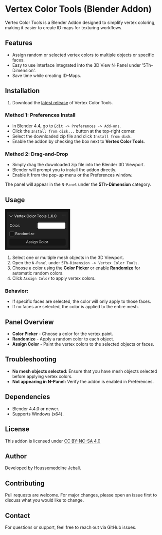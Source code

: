 # Vertex Color Tools (Blender Addon)

Vertex Color Tools is a Blender Addon designed to simplify vertex coloring, making it easier to create ID maps for texturing workflows.

## Features

* Assign random or selected vertex colors to multiple objects or specific faces.
* Easy to use interface integrated into the 3D View N-Panel under '5Th-Dimension'.
* Save time while creating ID-Maps.

## Installation

1. Download the [latest release](https://github.com/HoussemEJ/Vertex-Color-Tools/releases/latest) of Vertex Color Tools.

### Method 1: Preferences Install

* In Blender 4.4, go to `Edit -> Preferences -> Add-ons`.
* Click the `Install from disk...` button at the top-right corner.
* Select the downloaded zip file and click `Install from disk`.
* Enable the addon by checking the box next to **Vertex Color Tools**.

### Method 2: Drag-and-Drop

* Simply drag the downloaded zip file into the Blender 3D Viewport.
* Blender will prompt you to install the addon directly.
* Enable it from the pop-up menu or the Preferences window.

The panel will appear in the `N-Panel` under the **5Th-Dimension** category.

## Usage

![Interface Overview](./assets/interface.png)

1. Select one or multiple mesh objects in the 3D Viewport.
2. Open the `N-Panel` under `5Th-Dimension -> Vertex Color Tools`.
3. Choose a color using the **Color Picker** or enable **Randomize** for automatic random colors.
4. Click `Assign Color` to apply vertex colors.

### Behavior:

* If specific faces are selected, the color will only apply to those faces.
* If no faces are selected, the color is applied to the entire mesh.

## Panel Overview

* **Color Picker** - Choose a color for the vertex paint.
* **Randomize** - Apply a random color to each object.
* **Assign Color** - Paint the vertex colors to the selected objects or faces.

## Troubleshooting

* **No mesh objects selected:** Ensure that you have mesh objects selected before applying vertex colors.
* **Not appearing in N-Panel:** Verify the addon is enabled in Preferences.

## Dependencies

* Blender 4.4.0 or newer.
* Supports Windows (x64).

## License

This addon is licensed under [CC BY-NC-SA 4.0](https://creativecommons.org/licenses/by-nc-sa/4.0/)

## Author

Developed by Houssemeddine Jebali.

## Contributing

Pull requests are welcome. For major changes, please open an issue first to discuss what you would like to change.

## Contact

For questions or support, feel free to reach out via GitHub issues.
